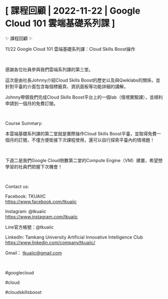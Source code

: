 # [ 課程回顧 | 2022-11-22 | Google Cloud 101 雲端基礎系列課 ]

✨ 課程回顧 ✨

11/22 Google Cloud 101 雲端基礎系列課：Cloud Skills Boost操作

&nbsp;

感謝各位社員參與我們雲端系列課的第三堂。

這次是由社長Johnny介紹Cloud Skills Boost的歷史以及與Qwiklabs的關係，並針對平臺的介面包含每個標籤頁、資訊面板等功能詳細的講解。

Johnny帶領我們完成Cloud Skills Boost平台上的一個lab（情境實驗課），並順利申請到一個月的免費訂閱。

&nbsp;

Course Summary:

本雲端基礎系列課的第二堂就是實際操作Cloud Skills Boost平臺，並取得免費一個月的訂閱，不僅方便銜接下次課程使用，還可以自行探索平臺內的情境題！

&nbsp;

下週二是我們Google Cloud倒數第二堂的Compute Engine（VM）建置，希望想學習的社員們把握下次機會！

&nbsp;

Contact us:

Facebook: TKUAIIC <br />https://www.facebook.com/tkuaiic

Instagram: @tkuaiic <br />https://www.instagram.com/tkuaiic

Line官方帳號：@tkuaiic

LinkedIn: Tamkang University Artificial Innovative Intelligence Club <br />https://www.linkedin.com/company/tkuaiic/

Gmail： <tkuaiic@gmail.com>

&nbsp;

\#googlecloud

\#cloud

\#cloudskillsboost
